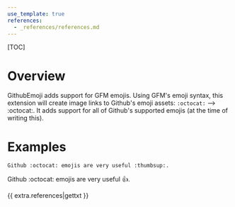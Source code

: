 ```yaml
---
use_template: true
references:
  - _references/references.md
---
```

[TOC]
# Overview
GithubEmoji adds support for GFM emojis.  Using GFM's emoji syntax, this extension will create image links to Github's emoji assets: `:octocat:` --> :octocat:.  It adds support for all of Github's supported emojis (at the time of writing this).

# Examples
```
Github :octocat: emojis are very useful :thumbsup:.
```

Github :octocat: emojis are very useful :thumbsup:.

{{ extra.references|gettxt }}
